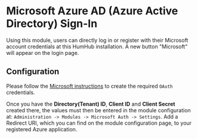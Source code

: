 # Microsoft Azure AD (Azure Active Directory) Sign-In

Using this module, users can directly log in or register with their Microsoft account credentials at this HumHub installation. 
A new button "Microsoft" will appear on the login page.

## Configuration

Please follow the [Microsoft instructions](https://docs.microsoft.com/en-us/azure/active-directory/develop/active-directory-v2-protocols#app-registration) to create the required ` OAuth ` credentials.

Once you have the **Directory(Tenant) ID**, **Client ID** and **Client Secret** created there, the values must then be entered in the module configuration at: `Administration -> Modules -> Microsoft Auth -> Settings`.
Add a Redirect URI, which you can find on the module configuration page, to your registered Azure application.
